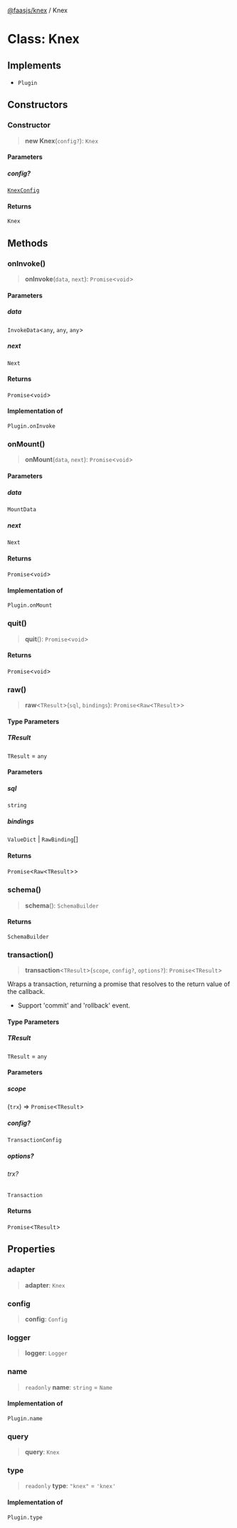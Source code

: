 [@faasjs/knex](../README.md) / Knex

# Class: Knex

## Implements

- `Plugin`

## Constructors

### Constructor

> **new Knex**(`config?`): `Knex`

#### Parameters

##### config?

[`KnexConfig`](../type-aliases/KnexConfig.md)

#### Returns

`Knex`

## Methods

### onInvoke()

> **onInvoke**(`data`, `next`): `Promise`\<`void`\>

#### Parameters

##### data

`InvokeData`\<`any`, `any`, `any`\>

##### next

`Next`

#### Returns

`Promise`\<`void`\>

#### Implementation of

`Plugin.onInvoke`

### onMount()

> **onMount**(`data`, `next`): `Promise`\<`void`\>

#### Parameters

##### data

`MountData`

##### next

`Next`

#### Returns

`Promise`\<`void`\>

#### Implementation of

`Plugin.onMount`

### quit()

> **quit**(): `Promise`\<`void`\>

#### Returns

`Promise`\<`void`\>

### raw()

> **raw**\<`TResult`\>(`sql`, `bindings`): `Promise`\<`Raw`\<`TResult`\>\>

#### Type Parameters

##### TResult

`TResult` = `any`

#### Parameters

##### sql

`string`

##### bindings

`ValueDict` | `RawBinding`[]

#### Returns

`Promise`\<`Raw`\<`TResult`\>\>

### schema()

> **schema**(): `SchemaBuilder`

#### Returns

`SchemaBuilder`

### transaction()

> **transaction**\<`TResult`\>(`scope`, `config?`, `options?`): `Promise`\<`TResult`\>

Wraps a transaction, returning a promise that resolves to the return value of the callback.

- Support 'commit' and 'rollback' event.

#### Type Parameters

##### TResult

`TResult` = `any`

#### Parameters

##### scope

(`trx`) => `Promise`\<`TResult`\>

##### config?

`TransactionConfig`

##### options?

###### trx?

`Transaction`

#### Returns

`Promise`\<`TResult`\>

## Properties

### adapter

> **adapter**: `Knex`

### config

> **config**: `Config`

### logger

> **logger**: `Logger`

### name

> `readonly` **name**: `string` = `Name`

#### Implementation of

`Plugin.name`

### query

> **query**: `Knex`

### type

> `readonly` **type**: `"knex"` = `'knex'`

#### Implementation of

`Plugin.type`
